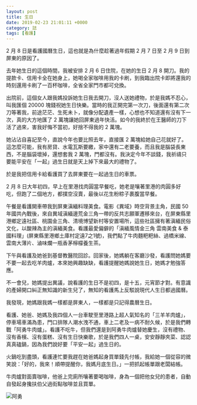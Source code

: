```yaml
---
layout: post
title: 生日
date: 2019-02-23 21:01:11 +0000
category: 誌
tags: [看護]
---
```


2 月 8 日是看護國曆生日，這也就是為什麼趁著過年假期 2 月 7 日至 2 月 9 日到屏東的原因了。

<!--more-->


去年她生日的這個時間，我被安排 2 月 6 日住院，在她的生日 2 月 8 開刀。我的提款卡、信用卡全在她身上，她喝全家咖啡用我的卡刷，到我臨出院卡即將還我的時刻還用卡刷了一百杯咖啡，全省全家門市都可兌換。

出院前，這個女人跟我媽投訴她生日我去開刀，沒人送她禮物，於是我媽不忍心，叫我匯個 20000 塊錢祝她生日快樂。當時的我正開完第一次刀，後面還有第二次刀等著我，前途茫茫、生死未卜，就像分配遺產一樣，心想也不知道還有沒有下一次，真的大方地匯了 2 萬塊讓她回屏東過年快活。如今的我終於在王醫師的刀下活了過來，害我好悔不當初，好捨不得我的 2 萬塊。

她沾沾自喜記至今，直說今年也要比照去年，直接匯 2 萬塊給她自己花就好了。這怎麼可能，我有房貸、水電瓦斯要繳，家中還有二老要養，而且我是腦袋長東西，不是腦袋壞掉，還想套我 2 萬塊，門都沒有。我決定今年不談錢，我祈禱只要能平安在「一起」過生日就是天上掉下來最大的禮物了。

於是我把信用卡給看護買了去屏東要在一起過生日的車票。

2 月 8 日大年初四，早上在里港找肉圓當早餐吃，她老是嚷著里港的肉圓多好吃，但跑了二個地方，都撲空沒賣，最後以花生粉粽子裹腹當早餐。

午餐是看護開車帶我到屏東滇緬料理美食。電影《異域》時空背景主角，民國 50 年國共內戰後，來自異域滇緬邊荒金三角一帶的反共志願軍遷移來台，在屏東縣里港鄉定遠社區、桃園金三角、清境博望新村等安置場所，這些社區擁有著滇緬民俗文化，以酸辣為主的滇緬美食。看護最愛偏僻的「滇緬風情金三角 雲南美食 & 泰國料理」(屏東縣里港鄉土庫村定遠7之1號)，我們點了牛肉麵粑粑絲、過橋米線、雲南大薄片、滷味爛一瓶香茅檸檬養生茶。

下午與看護及她爸到基督教醫院回診。回家後，她媽躺在客廳沙發，看護問她媽要不要一起去吃羊肉爐，本來她興趣缺缺，看護提醒她媽說她生日，她媽才勉強答應。

不一會兒，她媽提出異議，說看護的生日不是初四，是十五，元宵節才對。有意識的產婦開口糾正無知識的新生兒了，無知的看護馬上反駁說現代人生日都過國曆。

我發現，她媽跟我媽一樣都是屏東人，一樣都是只記得農曆生日。

看護、她爸、她媽及我四個人一台車駛至里港路上超人氣知名的「三羊羊肉爐」，停車場車滿為患，門口排隊人潮水洩不通，車上二老及一病不耐久候，於是我們轉戰「阿勇牛肉爐」。看護不吃牛，但我們還是到阿勇牛肉爐替她慶生，沒有禮物、沒有香檳、沒有蛋糕、沒有生日快樂歌，於是我們四人一桌，安安靜靜夾菜、認認真真磕鍋，因為我們說好要「平安一起」過生日的。

火鍋吃到盡頭，看護連忙要我趕在她爸媽起身買單錢先付帳，我給她一個從容的微笑說：「好的，我來！順帶提醒你，我媽月底生日。」一把抓起帳單跟老闆結帳。

牛肉爐對面賣咖啡，他爸上完廁所嚷著要喝咖啡，身為一個把他女兒的患者，自動自發起身攙扶伯父過街點咖啡並且買單。

![阿勇](/blog/assets/images/2019/birthday.jpg)
